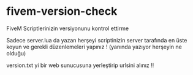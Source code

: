 # fivem-version-check
FiveM Scriptlerinizin versiyonunu kontrol ettirme


Sadece server.lua da yazan herşeyi scriptinizin server tarafında en üste koyun ve gerekli düzenlemeleri yapınız ! (yanında yazıyor herşeyin ne olduğu)

version.txt yi bir web sunucusuna yerleştirip urlsini alınız !!
